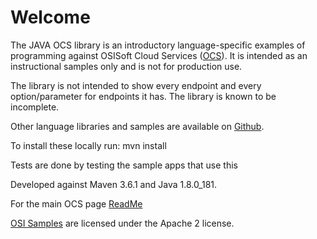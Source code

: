 Welcome
========

The JAVA OCS library is an introductory language-specific examples of programming against OSISoft Cloud Services ([OCS](https://www.osisoft.com/Solutions/OSIsoft-Cloud-Services/)). It is intended as an instructional samples only and is not for production use.


The library is not intended to show every endpoint and every option/parameter for endpoints it has.  The library is known to be incomplete.  


Other language libraries and samples are available on [Github](https://github.com/osisoft/OSI-Samples). 



To install these locally run:
 mvn install 

Tests are done by testing the sample apps that use this

Developed against Maven 3.6.1 and Java 1.8.0_181.

For the main OCS page [ReadMe](https://github.com/osisoft/OSI-Samples--OCS)<br />

[OSI Samples](https://github.com/osisoft/OSI-samples) are licensed under the Apache 2 license.
